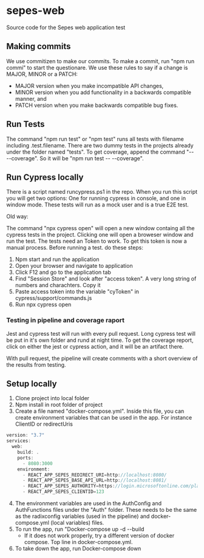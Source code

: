 # sepes-web
Source code for the Sepes web application test

## Making commits

We use commitizen to make our commits. To make a commit, run "npm run commi" to start the questionare. We use these rules to say if a change is MAJOR, MINOR or a PATCH:

- MAJOR version when you make incompatible API changes,
- MINOR version when you add functionality in a backwards compatible manner, and
- PATCH version when you make backwards compatible bug fixes.

## Run Tests

The command "npm run test" or "npm test" runs all tests with filename including .test.filename. There are two dummy tests in the projects already under the folder named "tests". To get coverage, append the command "-- --coverage". So it will be "npm run test -- --coverage".

## Run Cypress locally

There is a script named runcypress.ps1 in the repo. When you run this script you will get two options: One for running cypress in console, and one in window mode. These tests will run as a mock user and is a true E2E test.

Old way:

The command "npx cypress open" will open a new window containg all the cypress tests in the project. Clicking one will open a broweser window and run the test. The tests need an Token to work. To get this token is now a manual process. Before running a test. do these steps:

1. Npm start and run the application
2. Open your browser and navigate to application
3. Click F12 and go to the application tab
4. Find "Session Store" and look after "access token". A very long string of numbers and charachters. Copy it
5. Paste access token into the variable "cyToken" in cypress/support/commands.js
6. Run npx cypress open

### Testing in pipeline and coverage raport

Jest and cypress test will run with every pull request. Long cypress test will be put in it's own folder and rund at night time. To get the coverage report, click on either the jest or cypress action, and it will be an artifact there. 

With pull request, the pipeline will create comments with a short overview of the results from testing.

## Setup locally

1. Clone project into local folder
2. Npm install in root folder of project
3. Create a file named "docker-compose.yml". Inside this file, you can create environment variables that can be used in the app. For instance ClientID or redirectUris

```javascript
version: "3.7"
services: 
  web:
    build: .
    ports: 
      - 8080:3000
    environment: 
      - REACT_APP_SEPES_REDIRECT_URI=http://localhost:8080/
      - REACT_APP_SEPES_BASE_API_URL=http://localhost:8081/
      - REACT_APP_SEPES_AUTHORITY=https://login.microsoftonline.com/placeyourIdHere
      - REACT_APP_SEPES_CLIENTID=123
```
4. The environment variables are used in the AuthConfig and AuthFunctions files under the "Auth" folder. These needs to be the same as the radixconfig variables (used in the pipeline) and docker-compose.yml (local variables) files.
5. To run the app, run "Docker-compose up -d --build
	- If it does not work properly, try a different version of docker compose. Top line in docker-compose.yml.
6. To take down the app, run Docker-compose down
